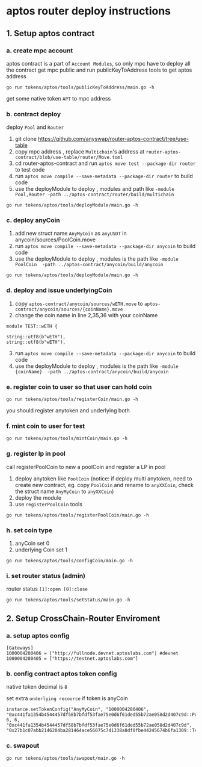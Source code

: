 # aptos router deploy instructions

## 1. Setup aptos contract 
### a. create mpc account
aptos contract is a part of `Account Modules`, so only mpc have to deploy all the contract
get mpc public and run publicKeyToAddress tools to get aptos address
```
go run tokens/aptos/tools/publicKeyToAddress/main.go -h
```
get some native token `APT` to mpc address
### b. contract deploy
deploy `Pool` and `Router` 
1. git clone https://github.com/anyswap/router-aptos-contract/tree/use-table
2. copy mpc address ,  replace `Multichain`'s address at `router-aptos-contract/blob/use-table/router/Move.toml`
3. cd  router-aptos-contract and run `aptos move test --package-dir router` to test code
4. run `aptos move compile --save-metadata --package-dir router` to build code 
5. use the deployModule to deploy , modules and path like `-module Pool,Router -path ../aptos-contract/router/build/multichain` 
```
go run tokens/aptos/tools/deployModule/main.go -h
```

### c. deploy anyCoin
1. add new struct name `AnyMyCoin` as `anyUSDT` in anycoin/sources/PoolCoin.move
2. run `aptos move compile --save-metadata --package-dir anycoin` to build code
3. use the deployModule to deploy , modules is the path like `-module PoolCoin  -path ../aptos-contract/anycoin/build/anycoin` 
```
go run tokens/aptos/tools/deployModule/main.go -h
```

### d. deploy and issue underlyingCoin
1. copy `aptos-contract/anycoin/sources/wETH.move` to `aptos-contract/anycoin/sources/{coinName}.move`
2. change the coin name in line 2,35,36  with your coinName
```
module TEST::wETH {

string::utf8(b"wETH"),
string::utf8(b"wETH"),

```
3. run `aptos move compile --save-metadata --package-dir anycoin` to build code
4. use the deployModule to deploy , modules is the path like `-module {coinName}  -path ../aptos-contract/anycoin/build/anycoin` 

### e. register coin to user so that user can hold coin
```
go run tokens/aptos/tools/registerCoin/main.go -h
```
you should register anytoken and underlying both

### f. mint coin to user for test
```
go run tokens/aptos/tools/mintCoin/main.go -h
```

### g. register lp in pool
call registerPoolCoin to new a poolCoin and register a LP in pool
1. deploy anytoken like `PoolCoin` (notice: if deploy multi anytoken, need to create new contract, eg. copy `PoolCoin` and rename to `anyXXCoin`, check the struct name `AnyMyCoin` to `anyXXCoin`)
2. deploy the module
3. use `registerPoolCoin`  tools 
```
go run tokens/aptos/tools/registerPoolCoin/main.go -h
```

### h. set coin type 
1. anyCoin set 0
2. underlying Coin set 1
```
go run tokens/aptos/tools/configCoin/main.go -h
```

### i. set router status (admin)
router status `[1]:open [0]:close`
```
go run tokens/aptos/tools/setStatus/main.go -h
```


## 2. Setup CrossChain-Router Enviroment
### a. setup aptos config
```
[Gateways]
1000004280406 = ["http://fullnode.devnet.aptoslabs.com"] #devnet
1000004280405 = ["https://testnet.aptoslabs.com"]
```

### b. config contract aptos token config
native token decimal is `8`

set extra `underlying recource` if token is anyCoin
```
instance.setTokenConfig("AnyMyCoin", "1000004280406", "0xc441fa1354b4544457df58b7bfdf53fae75e0d6f61ded55b72ae058d2d407c9d::PoolCoin::AnyMyCoin", 6, 6, "0xc441fa1354b4544457df58b7bfdf53fae75e0d6f61ded55b72ae058d2d407c9d", "0x27b1c07abb2146204ba281464ace56075c7d1338a8df0fbe44245674b6fa1309::TestCoin::MyCoin")
```

### c. swapout 
```
go run tokens/aptos/tools/swapout/main.go -h
```







